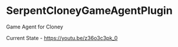 # SerpentCloneyGameAgentPlugin

Game Agent for Cloney

Current State - https://youtu.be/z36o3c3pk_0
